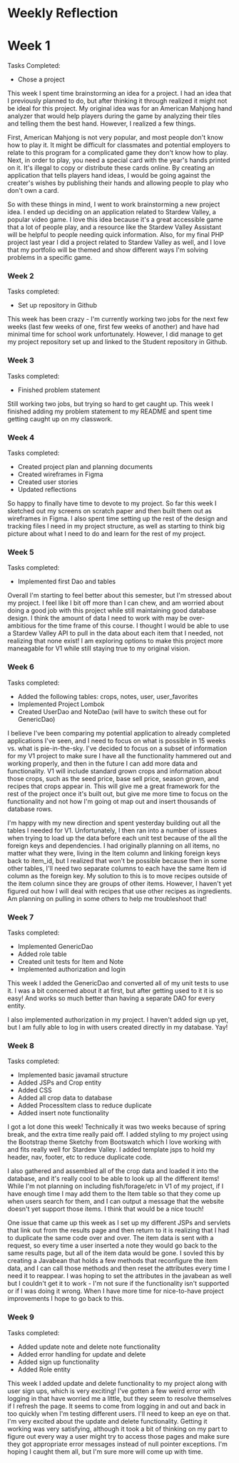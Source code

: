 # Weekly Reflection 

# Week 1 

Tasks Completed:
- Chose a project

This week I spent time brainstorming an idea for a project. I had an idea that I previously planned to do, but after thinking it through realized it might not be ideal for this project. My original idea was for an American Mahjong hand analyzer that would help players during the game by analyzing their tiles and telling them the best hand. However, I realized a few things. 

First, American Mahjong is not very popular, and most people don't know how to play it. It might be difficult for classmates and potential employers to relate to this program for a complicated game they don't know how to play. Next, in order to play, you need a special card with the year's hands printed on it. It's illegal to copy or distribute these cards online. By creating an application that tells players hand ideas, I would be going against the creater's wishes by publishing their hands and allowing people to play who don't own a card. 

So with these things in mind, I went to work brainstorming a new project idea. I ended up deciding on an application related to Stardew Valley, a popular video game. I love this idea because it's a great accessible game that a lot of people play, and a resource like the Stardew Valley Assistant will be helpful to people needing quick information. Also, for my final PHP project last year I did a project related to Stardew Valley as well, and I love that my portfolio will be themed and show different ways I'm solving problems in a specific game. 

### Week 2

Tasks completed:
- Set up repository in Github

This week has been crazy - I'm currently working two jobs for the next few weeks (last few weeks of one, first few weeks of another) and have had minimal time for school work unfortunately. However, I did manage to get my project repository set up and linked to the Student repository in Github. 

### Week 3

Tasks completed:
- Finished problem statement 

Still working two jobs, but trying so hard to get caught up. This week I finished adding my problem statement to my README and spent time getting caught up on my classwork. 

### Week 4

Tasks completed:
- Created project plan and planning documents 
- Created wireframes in Figma
- Created user stories
- Updated reflections 

So happy to finally have time to devote to my project. So far this week I sketched out my screens on scratch paper and then built them out as wireframes in Figma. I also spent time setting up the rest of the design and tracking files I need in my project structure, as well as starting to think big picture about what I need to do and learn for the rest of my project.

### Week 5

Tasks completed:
- Implemented first Dao and tables

Overall I'm starting to feel better about this semester, but I'm stressed about my project. I feel like I bit off more than I can chew, and am worried about doing a good job with this project while still maintaining good database design. I think the amount of data I need to work with may be over-ambitious for the time frame of this course. I thought I would be able to use a Stardew Valley API to pull in the data about each item that I needed, not realizing that none exist! I am exploring options to make this project more maneagable for V1 while still staying true to my original vision.

### Week 6

Tasks completed:
- Added the following tables: crops, notes, user, user_favorites
- Implemented Project Lombok
- Created UserDao and NoteDao (will have to switch these out for GenericDao)

I believe I've been comparing my potential application to already completed applications I've seen, and I need to focus on what is possible in 15 weeks vs. what is pie-in-the-sky. I've decided to focus on a subset of information for my V1 project to make sure I have all the functionality hammered out and working properly, and then in the future I can add more data and functionality. V1 will include standard grown crops and information about those crops, such as the seed price, base sell price, season grown, and recipes that crops appear in. This will give me a great framework for the rest of the project once it's built out, but give me more time to focus on the functionality and not how I'm going ot map out and insert thousands of database rows. 

I'm happy with my new direction and spent yesterday building out all the tables I needed for V1. Unfortunately, I then ran into a number of issues when trying to load up the data before each unit test because of the all the foreign keys and dependencies. I had originally planning on all items, no matter what they were, living in the Item column and linking foreign keys back to item_id, but I realized that won't be possible because then in some other tables, I'll need two separate columns to each have the same Item id column as the foreign key. My solution to this is to move recipes outside of the item column since they are groups of other items. However, I haven't yet figured out how I will deal with recipes that use other recipes as ingredients. Am planning on pulling in some others to help me troubleshoot that! 

### Week 7

Tasks completed:
- Implemented GenericDao
- Added role table 
- Created unit tests for Item and Note
- Implemented authorization and login

This week I added the GenericDao and converted all of my unit tests to use it. I was a bit concerned about it at first, but after getting used to it it is so easy! And works so much better than having a separate DAO for every entity. 

I also implemented authorization in my project. I haven't added sign up yet, but I am fully able to log in with users created directly in my database. Yay!

### Week 8

Tasks completed:
 
- Implemented basic javamail structure
- Added JSPs and Crop entity 
- Added CSS
- Added all crop data to database
- Added ProcessItem class to reduce duplicate 
- Added insert note functionality

I got a lot done this week! Technically it was two weeks because of spring break, and the extra time really paid off. I added styling to my project using the Bootstrap theme Sketchy from Bootswatch which I love working with and fits really well for Stardew Valley. I added template jsps to hold my header, nav, footer, etc to reduce duplicate code.

I also gathered and assembled all of the crop data and loaded it into the database, and it's really cool to be able to look up all the different items! While I'm not planning on including fish/forage/etc in V1 of my project, if I have enough time I may add them to the Item table so that they come up when users search for them, and I can output a message that the website doesn't yet support those items. I think that would be a nice touch! 

One issue that came up this week as I set up my different JSPs and servlets that link out from the results page and then return to it is realizing that I had to duplicate the same code over and over. The item data is sent with a request, so every time a user inserted a note they would go back to the same results page, but all of the item data would be gone. I sovled this by creating a Javabean that holds a few methods that reconfigure the item data, and I can call those methods and then reset the attributes every time I need it to reappear. I was hoping to set the attributes in the javabean as well but I couldn't get it to work - I'm not sure if the functionality isn't supported or if I was doing it wrong. When I have more time for nice-to-have project improvements I hope to go back to this.

### Week 9

Tasks completed:
- Added update note and delete note functionality 
- Added error handling for update and delete
- Added sign up functionality 
- Added Role entity 

This week I added update and delete functionality to my project along with user sign ups, which is very exciting! I've gotten a few weird error with logging in that have worried me a little, but they seem to resolve themselves if I refresh the page. It seems to come from logging in and out and back in too quickly when I'm testing different users. I'll need to keep an eye on that. 
I'm very excited about the update and delete functionality. Getting it working was very satisfying, although it took a bit of thinking on my part to figure out every way a user might try to access those pages and make sure they got appropriate error messages instead of null pointer exceptions. I'm hoping I caught them all, but I'm sure more will come up with time.  